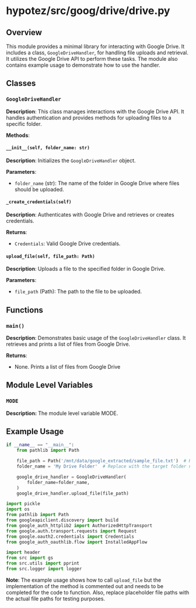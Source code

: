 # hypotez/src/goog/drive/drive.py

## Overview

This module provides a minimal library for interacting with Google Drive. It includes a class, `GoogleDriveHandler`, for handling file uploads and retrieval.  It utilizes the Google Drive API to perform these tasks.  The module also contains example usage to demonstrate how to use the handler.

## Classes

### `GoogleDriveHandler`

**Description**: This class manages interactions with the Google Drive API. It handles authentication and provides methods for uploading files to a specific folder.

**Methods**:

#### `__init__(self, folder_name: str)`

**Description**: Initializes the `GoogleDriveHandler` object.

**Parameters**:

- `folder_name` (str): The name of the folder in Google Drive where files should be uploaded.

#### `_create_credentials(self)`

**Description**: Authenticates with Google Drive and retrieves or creates credentials.

**Returns**:

- `Credentials`: Valid Google Drive credentials.


#### `upload_file(self, file_path: Path)`

**Description**: Uploads a file to the specified folder in Google Drive.

**Parameters**:

- `file_path` (Path): The path to the file to be uploaded.

## Functions

### `main()`

**Description**: Demonstrates basic usage of the `GoogleDriveHandler` class. It retrieves and prints a list of files from Google Drive.


**Returns**:

- None. Prints a list of files from Google Drive


## Module Level Variables


### `MODE`

**Description:** The module level variable MODE.


## Example Usage

```python
if __name__ == "__main__":
    from pathlib import Path

    file_path = Path('/mnt/data/google_extracted/sample_file.txt')  # Replace with your actual file path
    folder_name = 'My Drive Folder'  # Replace with the target folder name in Google Drive

    google_drive_handler = GoogleDriveHandler(
        folder_name=folder_name,
    )
    google_drive_handler.upload_file(file_path)
```


```python
import pickle
import os
from pathlib import Path
from googleapiclient.discovery import build
from google_auth_httplib2 import AuthorizedHttpTransport
from google.auth.transport.requests import Request
from google.oauth2.credentials import Credentials
from google_auth_oauthlib.flow import InstalledAppFlow

import header
from src import gs
from src.utils import pprint
from src.logger import logger
```

**Note**: The example usage shows how to call `upload_file` but the implementation of the method is commented out and needs to be completed for the code to function. Also, replace placeholder file paths with the actual file paths for testing purposes.



```
```
```